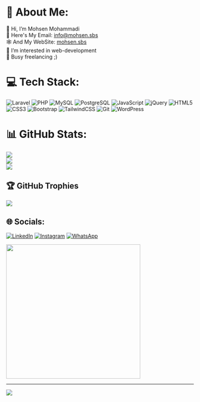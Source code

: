 # 💫 About Me:
👋 Hi, I’m Mohsen Mohammadi<br>📧 Here's My Email: info@mohsen.sbs<br>🕸️ And My WebSite: <a href="https://mohsen.sbs">mohsen.sbs</a><br>👀 I’m interested in web-development<br>🌱 Busy freelancing ;)


# 💻 Tech Stack:
![Laravel](https://img.shields.io/badge/laravel-%23FF2D20.svg?style=for-the-badge&logo=laravel&logoColor=white)
![PHP](https://img.shields.io/badge/php-%23777BB4.svg?style=for-the-badge&logo=php&logoColor=white)
![MySQL](https://img.shields.io/badge/mysql-%2300f.svg?style=for-the-badge&logo=mysql&logoColor=white)
![PostgreSQL](https://img.shields.io/badge/PostgreSQL-316192?style=for-the-badge&logo=postgresql&logoColor=white)
![JavaScript](https://img.shields.io/badge/javascript-%23323330.svg?style=for-the-badge&logo=javascript&logoColor=%23F7DF1E)
![jQuery](https://img.shields.io/badge/jquery-%230769AD.svg?style=for-the-badge&logo=jquery&logoColor=white)
![HTML5](https://img.shields.io/badge/html5-%23E34F26.svg?style=for-the-badge&logo=html5&logoColor=white)
![CSS3](https://img.shields.io/badge/css3-%231572B6.svg?style=for-the-badge&logo=css3&logoColor=white)
![Bootstrap](https://img.shields.io/badge/bootstrap-%238511FA.svg?style=for-the-badge&logo=bootstrap&logoColor=white)
![TailwindCSS](https://img.shields.io/badge/tailwindcss-%2338B2AC.svg?style=for-the-badge&logo=tailwind-css&logoColor=white)
![Git](https://img.shields.io/badge/git-%23F05033.svg?style=for-the-badge&logo=git&logoColor=white)
![WordPress](https://img.shields.io/badge/WordPress-%23117AC9.svg?style=for-the-badge&logo=WordPress&logoColor=white)

# 📊 GitHub Stats:
![](https://github-readme-stats.vercel.app/api?username=mohsen-mhm&theme=react&hide_border=false&include_all_commits=true&count_private=false)<br/>
![](https://github-readme-streak-stats.herokuapp.com/?user=mohsen-mhm&theme=react&hide_border=false)<br/>
![](https://github-readme-stats.vercel.app/api/top-langs/?username=mohsen-mhm&theme=react&hide_border=false&include_all_commits=true&count_private=false&layout=compact)

## 🏆 GitHub Trophies
![](https://github-profile-trophy.vercel.app/?username=mohsen-mhm&theme=radical&no-frame=false&no-bg=true&margin-w=4)

## 🌐 Socials:
[![LinkedIn](https://img.shields.io/badge/linkedin-%230077B5.svg?style=for-the-badge&logo=linkedin&logoColor=white)](https://www.linkedin.com/in/mohsen-mhm)
[![Instagram](https://img.shields.io/badge/Instagram-%23E4405F.svg?style=for-the-badge&logo=Instagram&logoColor=white)](https://www.instagram.com/mohsen._.mhm)
[![WhatsApp](https://img.shields.io/badge/WhatsApp-25D366?style=for-the-badge&logo=whatsapp&logoColor=white)](https://wa.me/+989175848714)


<a href="https://www.coffeebede.com/mohsen-mhm" target="_blank"><img class="img-fluid" style="width:360px" src="https://coffeebede.ir/DashboardTemplateV2/app-assets/images/banner/default-yellow.svg"/></a>

---
[![](https://visitcount.itsvg.in/api?id=mohsen-mhm&label=Profile%20Views&color=12&icon=8&pretty=false)](https://visitcount.itsvg.in)
